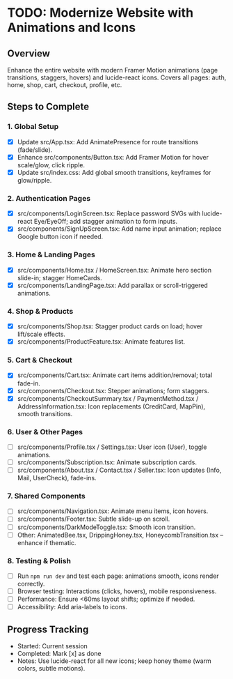 # TODO: Modernize Website with Animations and Icons

## Overview
Enhance the entire website with modern Framer Motion animations (page transitions, staggers, hovers) and lucide-react icons. Covers all pages: auth, home, shop, cart, checkout, profile, etc.

## Steps to Complete

### 1. Global Setup
- [x] Update src/App.tsx: Add AnimatePresence for route transitions (fade/slide).
- [x] Enhance src/components/Button.tsx: Add Framer Motion for hover scale/glow, click ripple.
- [x] Update src/index.css: Add global smooth transitions, keyframes for glow/ripple.

### 2. Authentication Pages
- [x] src/components/LoginScreen.tsx: Replace password SVGs with lucide-react Eye/EyeOff; add stagger animation to form inputs.
- [x] src/components/SignUpScreen.tsx: Add name input animation; replace Google button icon if needed.

### 3. Home & Landing Pages
- [x] src/components/Home.tsx / HomeScreen.tsx: Animate hero section slide-in; stagger HomeCards.
- [x] src/components/LandingPage.tsx: Add parallax or scroll-triggered animations.

### 4. Shop & Products
- [x] src/components/Shop.tsx: Stagger product cards on load; hover lift/scale effects.
- [x] src/components/ProductFeature.tsx: Animate features list.

### 5. Cart & Checkout
- [x] src/components/Cart.tsx: Animate cart items addition/removal; total fade-in.
- [x] src/components/Checkout.tsx: Stepper animations; form staggers.
- [x] src/components/CheckoutSummary.tsx / PaymentMethod.tsx / AddressInformation.tsx: Icon replacements (CreditCard, MapPin), smooth transitions.

### 6. User & Other Pages
- [ ] src/components/Profile.tsx / Settings.tsx: User icon (User), toggle animations.
- [ ] src/components/Subscription.tsx: Animate subscription cards.
- [ ] src/components/About.tsx / Contact.tsx / Seller.tsx: Icon updates (Info, Mail, UserCheck), fade-ins.

### 7. Shared Components
- [ ] src/components/Navigation.tsx: Animate menu items, icon hovers.
- [ ] src/components/Footer.tsx: Subtle slide-up on scroll.
- [ ] src/components/DarkModeToggle.tsx: Smooth icon transition.
- [ ] Other: AnimatedBee.tsx, DrippingHoney.tsx, HoneycombTransition.tsx – enhance if thematic.

### 8. Testing & Polish
- [ ] Run `npm run dev` and test each page: animations smooth, icons render correctly.
- [ ] Browser testing: Interactions (clicks, hovers), mobile responsiveness.
- [ ] Performance: Ensure <60ms layout shifts; optimize if needed.
- [ ] Accessibility: Add aria-labels to icons.

## Progress Tracking
- Started: Current session
- Completed: Mark [x] as done
- Notes: Use lucide-react for all new icons; keep honey theme (warm colors, subtle motions).

